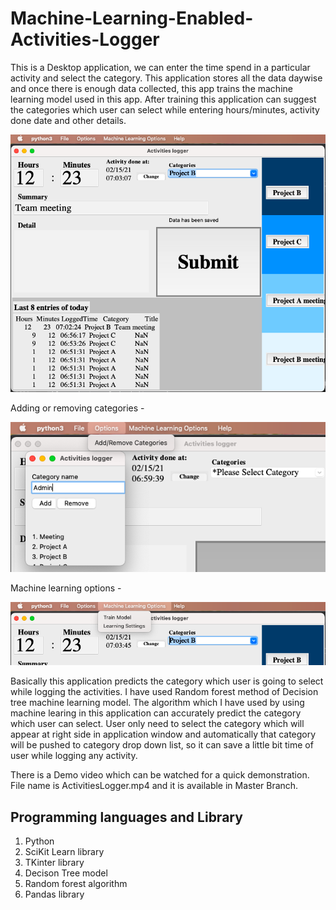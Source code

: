# Machine-Learning-Enabled-Activities-Logger
This is a Desktop application, we can enter the time spend in a particular activity and select the category. This application stores all the data daywise and once there is enough data collected, this app trains the machine learning model used in this app. After training this application can suggest the categories which user can select while entering hours/minutes, activity done date and other details. 

![Main Window](ScreenshotMain.png "Main Window")

Adding or removing categories -

![Main Window](ScreenshotAddingCategories.png "Main Window")

Machine learning options -

![Main Window](ScreenshotMachineLearningOptions.png "Main Window")

Basically this application predicts the category which user is going to select while logging the activities. I have used Random forest method of Decision tree machine learning model. The algorithm which I have used by using machine learing in this application can accurately predict the category which user can select. User only need to select the category which will appear at right side in application window and automatically that category will be pushed to category drop down list, so it can save a little bit time of user while logging any activity.

There is a Demo video which can be watched for a quick demonstration. File name is ActivitiesLogger.mp4 and it is available in Master Branch. 

## Programming languages and Library
1. Python
2. SciKit Learn library
3. TKinter library
4. Decison Tree model 
5. Random forest algorithm
6. Pandas library
